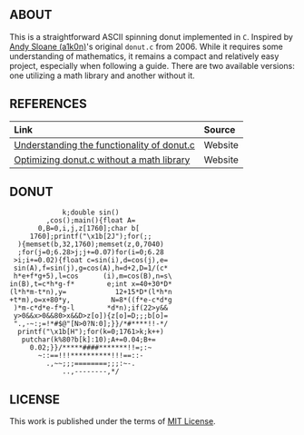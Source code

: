 ## ABOUT

This is a straightforward ASCII spinning donut implemented in `C`. Inspired by [Andy Sloane (a1k0n)](https://www.a1k0n.net/about.html)'s original `donut.c` from 2006. While it requires some understanding of mathematics, it remains a compact and relatively easy project, especially when following a guide. There are two available versions: one utilizing a math library and another without it.

## REFERENCES

| Link                                                                                                     | Source    |
| :------------------------------------------------------------------------------------------------------- | :-------- |
| [Understanding the functionality of donut.c](https://www.a1k0n.net/2011/07/20/donut-math.html)           | Website   |
| [Optimizing donut.c without a math library](https://www.a1k0n.net/2021/01/13/optimizing-donut.html)      | Website   |

## DONUT

```
             k;double sin()
         ,cos();main(){float A=
       0,B=0,i,j,z[1760];char b[
     1760];printf("\x1b[2J");for(;;
  ){memset(b,32,1760);memset(z,0,7040)
  ;for(j=0;6.28>j;j+=0.07)for(i=0;6.28
 >i;i+=0.02){float c=sin(i),d=cos(j),e=
 sin(A),f=sin(j),g=cos(A),h=d+2,D=1/(c*
 h*e+f*g+5),l=cos      (i),m=cos(B),n=s\
in(B),t=c*h*g-f*        e;int x=40+30*D*
(l*h*m-t*n),y=            12+15*D*(l*h*n
+t*m),o=x+80*y,          N=8*((f*e-c*d*g
 )*m-c*d*e-f*g-l        *d*n);if(22>y&&
 y>0&&x>0&&80>x&&D>z[o]){z[o]=D;;;b[o]=
 ".,-~:;=!*#$@"[N>0?N:0];}}/*#****!!-*/
  printf("\x1b[H");for(k=0;1761>k;k++)
   putchar(k%80?b[k]:10);A+=0.04;B+=
     0.02;}}/*****####*******!!=;:~
       ~::==!!!**********!!!==::-
         .,~~;;;========;;;:~-.
             ..,--------,*/
```

## LICENSE

This work is published under the terms of <a href="https://github.com/jotavare/spinning-ascii-donut-c/blob/main/LICENSE">MIT License</a>.
